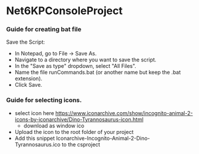 # Net6KPConsoleProject


### Guide for creating bat file

Save the Script:

- In Notepad, go to File -> Save As.
- Navigate to a directory where you want to save the script.
- In the "Save as type" dropdown, select "All Files".
- Name the file runCommands.bat (or another name but keep the .bat extension).
- Click Save.


### Guide for selecting icons.

- select icon here https://www.iconarchive.com/show/incognito-animal-2-icons-by-iconarchive/Dino-Tyrannosaurus-icon.html
  - download as window ico
- Upload the icon to the root folder of your project
- Add this snippet	<ApplicationIcon>Iconarchive-Incognito-Animal-2-Dino-Tyrannosaurus.ico</ApplicationIcon> to the csproject

